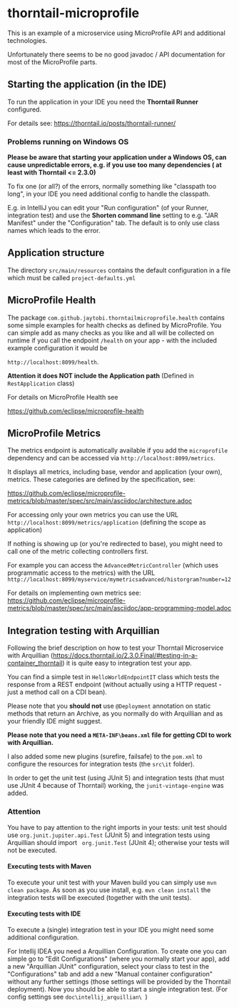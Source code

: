 # thorntail-microprofile
This is an example of a microservice using MicroProfile API and additional technologies.


Unfortunately there seems to be no good javadoc / API documentation
for most of the MicroProfile parts.


## Starting the application (in the IDE)
To run the application in your IDE you need the **Thorntail Runner**  
configured. 

For details see: https://thorntail.io/posts/thorntail-runner/

### Problems running on Windows OS
**Please be aware that starting your application under a Windows OS, 
can cause unpredictable errors, e.g. if you use too many dependencies (
at least with Thorntail <= 2.3.0)**

To fix one (or all?) of the errors, normally something like "classpath too long", in your IDE
you need additional config to handle the classpath. 

E.g. in IntelliJ you can edit your "Run configuration"  (of your Runner, integration test)
and use the **Shorten command line** setting to e.g. "JAR Manifest" under the "Configuration" tab. 
The default is to only use class names which leads to the error.  

## Application structure
The directory `src/main/resources` contains the default configuration
in a file which must be called `project-defaults.yml`

## MicroProfile Health
The package `com.github.jaytobi.thorntailmicroprofile.health` contains 
some simple examples for health checks as defined by MicroProfile.
You can simple add as many checks as you like and all will be collected 
on runtime if you call the endpoint `/health` on your app -
with the included example configuration it would be 

`http://localhost:8099/health`.

**Attention it does NOT include the Application path** (Defined in `RestApplication` class)

For details on MicroProfile Health see

https://github.com/eclipse/microprofile-health

## MicroProfile Metrics
The metrics endpoint is automatically available if you add the `microprofile` dependency
and can be accessed via `http://localhost:8099/metrics`.

It displays all metrics, including base, vendor and application (your own), metrics.
These categories are defined by the specification, see: 

https://github.com/eclipse/microprofile-metrics/blob/master/spec/src/main/asciidoc/architecture.adoc

For accessing only your own metrics you can use the URL
`http://localhost:8099/metrics/application` (defining the scope as application)

If nothing is showing up (or you're redirected to base), you might need to call one of the metric collecting 
controllers first.

For example you can access the `AdvancedMetricController` (which uses programmatic 
access to the metrics) with the URL 
`http://localhost:8099/myservice/mymetricsadvanced/historgram?number=12`

For details on implementing own metrics see:
https://github.com/eclipse/microprofile-metrics/blob/master/spec/src/main/asciidoc/app-programming-model.adoc

## Integration testing with Arquillian
Following the brief description on how to test your Thorntail Microservice with Arquillian
(https://docs.thorntail.io/2.3.0.Final/#testing-in-a-container_thorntail) it is quite easy to 
integration test your app.

You can find a simple test in ```HelloWorldEndpointIT``` class which 
tests the response from a REST endpoint (without actually using a HTTP request - just a method call on a CDI bean).

Please note that you **should not** use ```@Deployment``` 
annotation on static methods that return an Archive, as you normally do with
Arquillian and as your friendly IDE might suggest.

**Please note that you need a ```META-INF\beans.xml``` file for getting CDI to work with Arquillian.**

I also added some new plugins (surefire, failsafe) to the ```pom.xml``` to configure the resources for integration tests (the ```src\it``` folder).

In order to get the unit test (using JUnit 5) 
and integration tests (that must use JUnit 4 because of Thorntail) 
working, the ```junit-vintage-engine``` was added.

### Attention
You have to pay attention to the right imports in your tests: unit test should use 
```org.junit.jupiter.api.Test``` (JUnit 5) 
and integration tests using Arquillian should import ``` org.junit.Test``` (JUnit 4); otherwise
your tests will not be executed.

#### Executing tests with Maven
To execute your unit test with your Maven build you can simply use ```mvn clean package```.
As soon as you use install, e.g. ```mvn clean install``` the integration tests will be executed
(together with the unit tests).

#### Executing tests with IDE
To execute a (single) integration test in your IDE you might need some additional configuration.

For Intellij IDEA you need a Arquillian Configuration. To create one you can simple go to 
"Edit Configurations" (where you normally start your app), add a new "Arquillian JUnit" configuration,
select your class to test in the "Configurations" tab and add a new "Manual container configuration" 
without any further settings (those settings will be provided by the Thorntail deployment).
Now you should be able to start a single integration test.
(For config settings see ```doc\intellij_arquillian\ ```)
